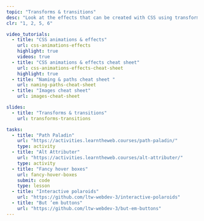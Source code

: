 ```yaml
---
topic: "Transforms & transitions"
desc: "Look at the effects that can be created with CSS using transforms and transitions."
clr: "1, 2, 5, 6"

video_tutorials:
  - title: "CSS animations & effects"
    url: css-animations-effects
    highlight: true
    videos: true
  - title: "CSS animations & effects cheat sheet"
    url: css-animations-effects-cheat-sheet
    highlight: true
  - title: "Naming & paths cheat sheet "
    url: naming-paths-cheat-sheet
  - title: "Images cheat sheet"
    url: images-cheat-sheet

slides:
  - title: "Transforms & transitions"
    url: transforms-transitions

tasks:
  - title: "Path Paladin"
    url: "https://activities.learntheweb.courses/path-paladin/"
    type: activity
  - title: "Alt Attributer"
    url: "https://activities.learntheweb.courses/alt-attributer/"
    type: activity
  - title: "Fancy hover boxes"
    url: fancy-hover-boxes
    submit: code
    type: lesson
  - title: "Interactive polaroids"
    url: "https://github.com/ltw-webdev-3/interactive-polaroids"
  - title: "But ’em buttons"
    url: "https://github.com/ltw-webdev-3/but-em-buttons"
---
```


